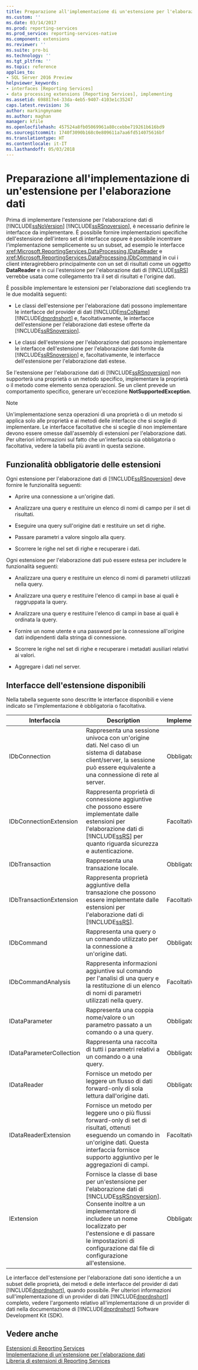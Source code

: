 ```yaml
---
title: Preparazione all'implementazione di un'estensione per l'elaborazione dati | Microsoft Docs
ms.custom: ''
ms.date: 03/14/2017
ms.prod: reporting-services
ms.prod_service: reporting-services-native
ms.component: extensions
ms.reviewer: ''
ms.suite: pro-bi
ms.technology: ''
ms.tgt_pltfrm: ''
ms.topic: reference
applies_to:
- SQL Server 2016 Preview
helpviewer_keywords:
- interfaces [Reporting Services]
- data processing extensions [Reporting Services], implementing
ms.assetid: 698817e4-33da-4eb5-9407-4103e1c35247
caps.latest.revision: 36
author: markingmyname
ms.author: maghan
manager: kfile
ms.openlocfilehash: 457524a8fb05069961a80ccebbe719261b616bd9
ms.sourcegitcommit: 1740f3090b168c0e809611a7aa6fd514075616bf
ms.translationtype: HT
ms.contentlocale: it-IT
ms.lasthandoff: 05/03/2018
---
```

# <a name="preparing-to-implement-a-data-processing-extension"></a>Preparazione all'implementazione di un'estensione per l'elaborazione dati
  Prima di implementare l'estensione per l'elaborazione dati di [!INCLUDE[ssNoVersion](../../../includes/ssnoversion-md.md)] [!INCLUDE[ssRSnoversion](../../../includes/ssrsnoversion-md.md)], è necessario definire le interfacce da implementare. È possibile fornire implementazioni specifiche dell'estensione dell'intero set di interfacce oppure è possibile incentrare l'implementazione semplicemente su un subset, ad esempio le interfacce <xref:Microsoft.ReportingServices.DataProcessing.IDataReader> e <xref:Microsoft.ReportingServices.DataProcessing.IDbCommand> in cui i client interagirebbero principalmente con un set di risultati come un oggetto **DataReader** e in cui l'estensione per l'elaborazione dati di [!INCLUDE[ssRS](../../../includes/ssrs-md.md)] verrebbe usata come collegamento tra il set di risultati e l'origine dati.  
  
 È possibile implementare le estensioni per l'elaborazione dati scegliendo tra le due modalità seguenti:  
  
-   Le classi dell'estensione per l'elaborazione dati possono implementare le interfacce del provider di dati [!INCLUDE[msCoName](../../../includes/msconame-md.md)] [!INCLUDE[dnprdnshort](../../../includes/dnprdnshort-md.md)] e, facoltativamente, le interfacce dell'estensione per l'elaborazione dati estese offerte da [!INCLUDE[ssRSnoversion](../../../includes/ssrsnoversion-md.md)].  
  
-   Le classi dell'estensione per l'elaborazione dati possono implementare le interfacce dell'estensione per l'elaborazione dati fornite da [!INCLUDE[ssRSnoversion](../../../includes/ssrsnoversion-md.md)] e, facoltativamente, le interfacce dell'estensione per l'elaborazione dati estese.  
  
 Se l'estensione per l'elaborazione dati di [!INCLUDE[ssRSnoversion](../../../includes/ssrsnoversion-md.md)] non supporterà una proprietà o un metodo specifico, implementare la proprietà o il metodo come elemento senza operazioni. Se un client prevede un comportamento specifico, generare un'eccezione **NotSupportedException**.  
  
> [!NOTE]  
>  Un'implementazione senza operazioni di una proprietà o di un metodo si applica solo alle proprietà e ai metodi delle interfacce che si sceglie di implementare. Le interfacce facoltative che si sceglie di non implementare devono essere omesse dall'assembly di estensioni per l'elaborazione dati. Per ulteriori informazioni sul fatto che un'interfaccia sia obbligatoria o facoltativa, vedere la tabella più avanti in questa sezione.  
  
## <a name="required-extension-functionality"></a>Funzionalità obbligatorie delle estensioni  
 Ogni estensione per l'elaborazione dati di [!INCLUDE[ssRSnoversion](../../../includes/ssrsnoversion-md.md)] deve fornire le funzionalità seguenti:  
  
-   Aprire una connessione a un'origine dati.  
  
-   Analizzare una query e restituire un elenco di nomi di campo per il set di risultati.  
  
-   Eseguire una query sull'origine dati e restituire un set di righe.  
  
-   Passare parametri a valore singolo alla query.  
  
-   Scorrere le righe nel set di righe e recuperare i dati.  
  
 Ogni estensione per l'elaborazione dati può essere estesa per includere le funzionalità seguenti:  
  
-   Analizzare una query e restituire un elenco di nomi di parametri utilizzati nella query.  
  
-   Analizzare una query e restituire l'elenco di campi in base ai quali è raggruppata la query.  
  
-   Analizzare una query e restituire l'elenco di campi in base ai quali è ordinata la query.  
  
-   Fornire un nome utente e una password per la connessione all'origine dati indipendenti dalla stringa di connessione.  
  
-   Scorrere le righe nel set di righe e recuperare i metadati ausiliari relativi ai valori.  
  
-   Aggregare i dati nel server.  
  
## <a name="available-extension-interfaces"></a>Interfacce dell'estensione disponibili  
 Nella tabella seguente sono descritte le interfacce disponibili e viene indicato se l'implementazione è obbligatoria o facoltativa.  
  
|Interfaccia|Description|Implementazione|  
|---------------|-----------------|--------------------|  
|IDbConnection|Rappresenta una sessione univoca con un'origine dati. Nel caso di un sistema di database client/server, la sessione può essere equivalente a una connessione di rete al server.|Obbligatorio|  
|IDbConnectionExtension|Rappresenta proprietà di connessione aggiuntive che possono essere implementate dalle estensioni per l'elaborazione dati di [!INCLUDE[ssRS](../../../includes/ssrs-md.md)] per quanto riguarda sicurezza e autenticazione.|Facoltativo|  
|IDbTransaction|Rappresenta una transazione locale.|Obbligatorio|  
|IDbTransactionExtension|Rappresenta proprietà aggiuntive della transazione che possono essere implementate dalle estensioni per l'elaborazione dati di [!INCLUDE[ssRS](../../../includes/ssrs-md.md)].|Facoltativo|  
|IDbCommand|Rappresenta una query o un comando utilizzato per la connessione a un'origine dati.|Obbligatorio|  
|IDbCommandAnalysis|Rappresenta informazioni aggiuntive sul comando per l'analisi di una query e la restituzione di un elenco di nomi di parametri utilizzati nella query.|Facoltativo|  
|IDataParameter|Rappresenta una coppia nome/valore o un parametro passato a un comando o a una query.|Obbligatorio|  
|IDataParameterCollection|Rappresenta una raccolta di tutti i parametri relativi a un comando o a una query.|Obbligatorio|  
|IDataReader|Fornisce un metodo per leggere un flusso di dati forward-only di sola lettura dall'origine dati.|Obbligatorio|  
|IDataReaderExtension|Fornisce un metodo per leggere uno o più flussi forward-only di set di risultati, ottenuti eseguendo un comando in un'origine dati. Questa interfaccia fornisce supporto aggiuntivo per le aggregazioni di campi.|Facoltativo|  
|IExtension|Fornisce la classe di base per un'estensione per l'elaborazione dati di [!INCLUDE[ssRSnoversion](../../../includes/ssrsnoversion-md.md)]. Consente inoltre a un implementatore di includere un nome localizzato per l'estensione e di passare le impostazioni di configurazione dal file di configurazione all'estensione.|Obbligatorio|  
  
 Le interfacce dell'estensione per l'elaborazione dati sono identiche a un subset delle proprietà, dei metodi e delle interfacce del provider di dati [!INCLUDE[dnprdnshort](../../../includes/dnprdnshort-md.md)], quando possibile. Per ulteriori informazioni sull'implementazione di un provider di dati [!INCLUDE[dnprdnshort](../../../includes/dnprdnshort-md.md)] completo, vedere l'argomento relativo all'implementazione di un provider di dati nella documentazione di [!INCLUDE[dnprdnshort](../../../includes/dnprdnshort-md.md)] Software Development Kit (SDK).  
  
## <a name="see-also"></a>Vedere anche  
 [Estensioni di Reporting Services](../../../reporting-services/extensions/reporting-services-extensions.md)   
 [Implementazione di un'estensione per l'elaborazione dati](../../../reporting-services/extensions/data-processing/implementing-a-data-processing-extension.md)   
 [Libreria di estensioni di Reporting Services](../../../reporting-services/extensions/reporting-services-extension-library.md)  
  
  
